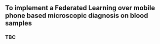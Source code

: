 ## To implement a Federated Learning over mobile phone based microscopic diagnosis on blood samples

### TBC
